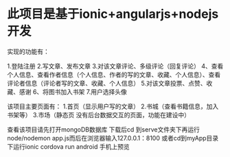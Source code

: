 此项目是基于ionic+angularjs+nodejs开发
==============

实现的功能有：

1.登陆注册
2.写文章、发布文章
3.对该文章评论、多级评论（回复评论）
4、查看个人信息、查看作者信息（个人信息、作者的写的文章、收藏、个人信息）、查看评论者信息（评论者写的文章、收藏、个人信息）
5.对该文章投票、点赞、收藏、感谢
6、将图书加入书架
7.用户选择头像

该项目主要页面有：
1.首页（显示用户写的文章）
2.书城（查看书籍信息，加入书架等）
3.市场（静态页 没有后台数据交互的页面，功能在建设中）


查看该项目请先打开mongoDB数据库 下载后cd 到serve文件夹下再运行 node/nodemon app.js而后在浏览器输入127.0.0.1：8100
或者cd到myApp目录下运行ionic cordova run android 手机上预览
